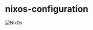 # nixos-configuration
![NixOs](https://upload.wikimedia.org/wikipedia/commons/thumb/c/c4/NixOS_logo.svg/1280px-NixOS_logo.svg.png)
